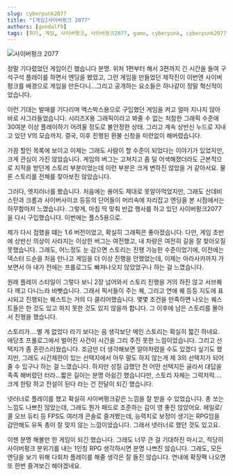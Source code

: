 ```yaml
---
slug: cyberpunk2077
title: "[게임]사이버펑크 2077"
authors: [gendalf9]
tags: [취미, 게임, 사이버펑크, 사이버펑크2077, game, cyberpunk, cyberpunk2077]
---
```

![사이버펑크 2077](/img/cyberpunk2077.jpg)

정말 기다렸었던 게임이긴 했습니다 분명.<!--truncate--> 위처 1편부터 해서 3편까지 긴 시간을 들여 구석구석 플레이를 하면서 엔딩을 봤었고, 그런 게임을 만들었던 제작진이 이번엔 사이버펑크를 배경으로 게임을 만든다니...그리고 공개하는 요소들은 하나같이 정말 혁신적이었습니다.

이런 기대는 발매를 기다리며 엑스박스용으로 구입했던 게임을 켜고 얼마 지나지 않아 바로 사그라들었습니다. 시리즈X용 그래픽이라고 봐줄 수 없는 처참한 그래픽 수준에 30여분 이상 플레이하기 어려울 정도로 불안정한 상태. 그리고 계속 상반신 누드로 지내고 있던 V의 모습까지. 결국, 이후 진행된 환불 신청을 미련없이 해버렸습니다.

가끔 할인 목록에 보이고 이제는 그래도 사람이 할 수준이 되었다는 이야기가 있었지만, 크게 관심이 가진 않았습니다. 게임의 버그는 고쳐지고 좀 덜 어색해졌더라도 근본적으로 지적을 받던게 스토리 부분이었는데 이런 부분은 크게 변하진 않았을 거 같아서요. 물론 스토리를 전체를 찾아보진 않았습니다.

그러다, 엣지러너를 봤습니다. 처음에는 용어도 제대로 못알아먹었지만, 그래도 산데비스탄과 크롬과 사이버사이코 등등의 단어들이 머리속에 자리잡고 엔딩을 본 시점에서는 허무함마저 느꼈습니다. 그렇게, 마침 딱 맞춰 반값 행사를 하고 있던 사이버펑크2077을 다시 구입했습니다. 이번에는 플스5용으로.

제가 다시 접했을 떄는 1.6 버전이었고, 확실히 그래픽은 좋아졌습니다. 다만, 게임 초반에 상반신 의상이 사라지는 이상한 버그는 여전했고, 내 차량은 여전히 길을 잘 찾아오질 못했습니다. 그래도, 어느정도 눈 감으면 스토리는 진행 가능한 수준이었기에, 이전에는 덱스터 드숀을 처음 만나고 게임을 더 이상 진행을 안했었는데, 이제는 아라사카까지 가보면서 아 내가 전에는 프롤로그도 빠져나오지 않았었구나 하는 걸 느꼈습니다.

원래 플레이 스타일이 그렇다 보니 2장 넘어와서 스토리 진행을 거의 하진 않고 서브퀘 다 깨고 다니느라 바뻣습니다. 그래서 픽서들이 주는 퀘, 그리고 연애 퀘 등등 지도에 표시되고 진행되는 퀘스트는 거의 다 클리어했습니다. 몇몇 조건을 만족하면 나오는 퀘스트들은 한 것도 있고 하지 못한 것도 있지 않을까 합니다. 그 이후에 남은 스토리를 몰아서 진행을 했습니다.

스토리가....별 게 없었다 라기 보다는 음 생각보단 메인 스토리는 확실히 짧긴 하네요. 애당초 프롤로그에서 벌어진 사건이 시간을 그리 주진 못한 느낌이었습니다. 그리고 선택지가 좀 혼란스러웠습니다. 조금만 더 생각해보면 알아차렸을 수도 있겠다 싶기도 했지만, 그래도 시간제한이 있는 선택지에서 아무 말도 하지 않는게 제 3의 선택지가 되어줄 수 있구나 하는 걸 느꼈습니다. 하지만 성질 급했던 전 어떤 선택지든 골라서 대답을 족족 해버렸던 터라...짧은 길이는 분명 아쉽긴 했습니다만, 스토리 자체는 그럭저럭....크게 한탕 하고 전설이 된다 라는 건 전달이 되긴 했습니다.

넷러너로 플레이를 했고 확실히 사이버펑크같은 느낌을 잘 받을 수 있었습니다. 총 쏘는 느낌도 나쁘진 않았는데, 그래도 뭔가 패드로 조준하는 감이 영 좋진 않았어요. 헤일로/콜 오브 듀티 등 FPS도 여러개 콘솔로 즐겨봤는데, 능력치로 보정이 생기는 RPG임을 감안해도 유독 총이 잘 맞지 않는 느낌이었습니다. 그래서 넷러너로 했던 것도 있고요.

이젠 분명 해볼만 한 게임이 되긴 했습니다. 그래도 너무 큰 걸 기대하진 마시고, 적당히 사이버펑크 분위기를 내는 1인칭 RPG 생각하시면 분명 나쁘진 않습니다. 그래도, 모든 엔딩을 보기 위해 다회차 플레이를 해줄 생각은 잘 들진 않습니다. 연내에 확장팩 나오면 또 한번 즐겨보긴 해야겠네요.
